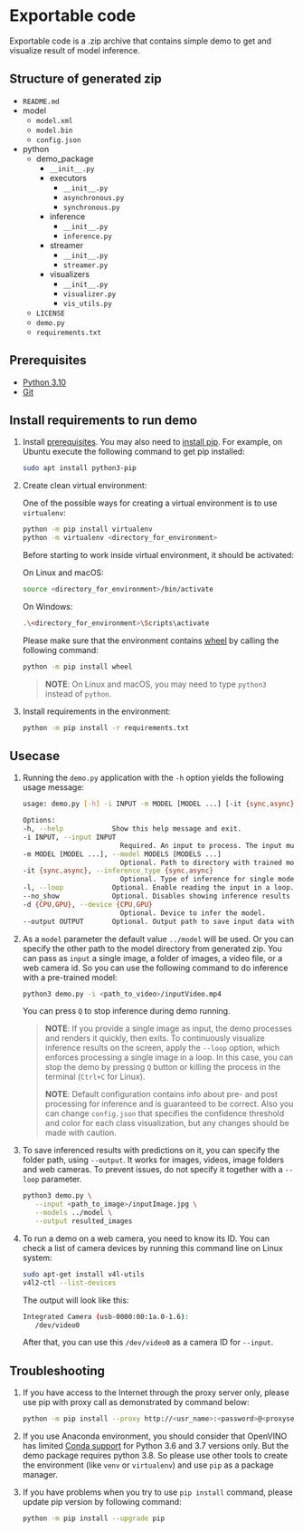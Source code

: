 # Exportable code

Exportable code is a .zip archive that contains simple demo to get and visualize result of model inference.

## Structure of generated zip

- `README.md`
- model
  - `model.xml`
  - `model.bin`
  - `config.json`
- python
  - demo_package
    - `__init__.py`
    - executors
      - `__init__.py`
      - `asynchronous.py`
      - `synchronous.py`
    - inference
      - `__init__.py`
      - `inference.py`
    - streamer
      - `__init__.py`
      - `streamer.py`
    - visualizers
      - `__init__.py`
      - `visualizer.py`
      - `vis_utils.py`
  - `LICENSE`
  - `demo.py`
  - `requirements.txt`

## Prerequisites

- [Python 3.10](https://www.python.org/downloads/)
- [Git](https://git-scm.com/)

## Install requirements to run demo

1. Install [prerequisites](#prerequisites). You may also need to [install pip](https://pip.pypa.io/en/stable/installation/). For example, on Ubuntu execute the following command to get pip installed:

   ```bash
   sudo apt install python3-pip
   ```

1. Create clean virtual environment:

   One of the possible ways for creating a virtual environment is to use `virtualenv`:

   ```bash
   python -m pip install virtualenv
   python -m virtualenv <directory_for_environment>
   ```

   Before starting to work inside virtual environment, it should be activated:

   On Linux and macOS:

   ```bash
   source <directory_for_environment>/bin/activate
   ```

   On Windows:

   ```bash
   .\<directory_for_environment>\Scripts\activate
   ```

   Please make sure that the environment contains [wheel](https://pypi.org/project/wheel/) by calling the following command:

   ```bash
   python -m pip install wheel
   ```

   > **NOTE**: On Linux and macOS, you may need to type `python3` instead of `python`.

1. Install requirements in the environment:

   ```bash
   python -m pip install -r requirements.txt
   ```

## Usecase

1. Running the `demo.py` application with the `-h` option yields the following usage message:

   ```bash
   usage: demo.py [-h] -i INPUT -m MODEL [MODEL ...] [-it {sync,async}] [-l] [--no_show] [-d {CPU,GPU}] [--output OUTPUT]

   Options:
   -h, --help            Show this help message and exit.
   -i INPUT, --input INPUT
                           Required. An input to process. The input must be a single image, a folder of images, video file or camera id.
   -m MODEL [MODEL ...], --model MODELS [MODELS ...]
                           Optional. Path to directory with trained model and configuration file. Default value points to deployed model folder '../model'.
   -it {sync,async}, --inference_type {sync,async}
                           Optional. Type of inference for single model.
   -l, --loop            Optional. Enable reading the input in a loop.
   --no_show             Optional. Disables showing inference results on UI.
   -d {CPU,GPU}, --device {CPU,GPU}
                           Optional. Device to infer the model.
   --output OUTPUT       Optional. Output path to save input data with predictions.
   ```

2. As a `model` parameter the default value `../model` will be used. Or you can specify the other path to the model directory from generated zip. You can pass as `input` a single image, a folder of images, a video file, or a web camera id. So you can use the following command to do inference with a pre-trained model:

   ```bash
   python3 demo.py -i <path_to_video>/inputVideo.mp4
   ```

   You can press `Q` to stop inference during demo running.

   > **NOTE**: If you provide a single image as input, the demo processes and renders it quickly, then exits. To continuously
   > visualize inference results on the screen, apply the `--loop` option, which enforces processing a single image in a loop.
   > In this case, you can stop the demo by pressing `Q` button or killing the process in the terminal (`Ctrl+C` for Linux).
   >
   > **NOTE**: Default configuration contains info about pre- and post processing for inference and is guaranteed to be correct.
   > Also you can change `config.json` that specifies the confidence threshold and color for each class visualization, but any
   > changes should be made with caution.

3. To save inferenced results with predictions on it, you can specify the folder path, using `--output`.
   It works for images, videos, image folders and web cameras. To prevent issues, do not specify it together with a `--loop` parameter.

   ```bash
   python3 demo.py \
      --input <path_to_image>/inputImage.jpg \
      --models ../model \
      --output resulted_images
   ```

4. To run a demo on a web camera, you need to know its ID.
   You can check a list of camera devices by running this command line on Linux system:

   ```bash
   sudo apt-get install v4l-utils
   v4l2-ctl --list-devices
   ```

   The output will look like this:

   ```bash
   Integrated Camera (usb-0000:00:1a.0-1.6):
      /dev/video0
   ```

   After that, you can use this `/dev/video0` as a camera ID for `--input`.

## Troubleshooting

1. If you have access to the Internet through the proxy server only, please use pip with proxy call as demonstrated by command below:

   ```bash
   python -m pip install --proxy http://<usr_name>:<password>@<proxyserver_name>:<port#> <pkg_name>
   ```

1. If you use Anaconda environment, you should consider that OpenVINO has limited [Conda support](https://docs.openvino.ai/2021.4/openvino_docs_install_guides_installing_openvino_conda.html) for Python 3.6 and 3.7 versions only. But the demo package requires python 3.8. So please use other tools to create the environment (like `venv` or `virtualenv`) and use `pip` as a package manager.

1. If you have problems when you try to use `pip install` command, please update pip version by following command:

   ```bash
   python -m pip install --upgrade pip
   ```
